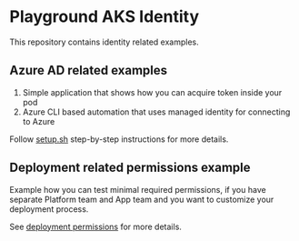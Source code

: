 # Playground AKS Identity

This repository contains identity related examples.

## Azure AD related examples

1. Simple application that shows how you can acquire token inside your pod
2. Azure CLI based automation that uses managed identity for connecting to Azure

Follow [setup.sh](setup.sh) step-by-step instructions for more details.

## Deployment related permissions example

Example how you can test minimal required permissions, if
you have separate Platform team and App team and you want to
customize your deployment process.

See [deployment permissions](deployment-permissions/README) for more details.
